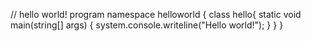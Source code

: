  // hello world! program
  namespace helloworld 
  { 
     class hello{
        static void main(string[] args)
        {
             system.console.writeline("Hello world!");
         }
    }
}    
